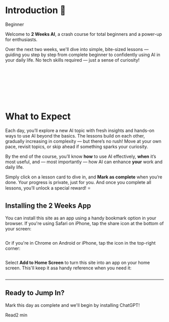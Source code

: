 # Introduction 👋
<div class="tag"><span class="level-1">Beginner</span></div>

Welcome to **2 Weeks AI**, a crash course for total beginners and a power-up for enthusiasts. 

Over the next two weeks, we'll dive into simple, bite-sized lessons — guiding you step by step from complete beginner to confidently using AI in your daily life. No tech skills required — just a sense of curiosity!

<script src="https://fast.wistia.com/player.js" async></script><script src="https://fast.wistia.com/embed/3zigqfu4hd.js" async type="module"></script><style>wistia-player[media-id='3zigqfu4hd']:not(:defined) { min-height:100px; display: flex; }</style><wistia-player media-id="3zigqfu4hd" seo="false" aspect="0.5625"></wistia-player>
 
# What to Expect
Each day, you’ll explore a new AI topic with fresh insights and hands-on ways to use AI beyond the basics. The lessons build on each other, gradually increasing in complexity — but there’s no rush! Move at your own pace, revisit topics, or skip ahead if something sparks your curiosity.

By the end of the course, you’ll know **how** to use AI effectively, **when** it’s most useful, and — most importantly — how AI can enhance **your** work and daily life.

Simply click on a lesson card to dive in, and **Mark as complete** when you’re done. Your progress is private, just for you. And once you complete all lessons, you’ll unlock a special reward! ⭐

## Installing the 2 Weeks App
You can install this site as an app using a handy bookmark option in your browser. If you're using Safari on iPhone, tap the share icon at the bottom of your screen:

<picture>
  <source srcset="./assets/images/share-location-safari-dark.png" media="(prefers-color-scheme:dark)">
  <img class="lazyload" data-src="./assets/images/share-location-safari.png" />
</picture>

Or if you're in Chrome on Android or iPhone, tap the icon in the top-right corner:

<picture>
  <source srcset="./assets/images/share-location-chrome-dark.png" media="(prefers-color-scheme:dark)">
  <img class="lazyload" data-src="./assets/images/share-location-chrome.png" />
</picture>

Select **Add to Home Screen** to turn this site into an app on your home screen. This'll keep it asa handy reference when you need it:

<picture>
  <source srcset="./assets/images/homescreen-location-dark.png" media="(prefers-color-scheme:dark)">
  <img class="lazyload" data-src="./assets/images/homescreen-location.png" />
</picture>

***

## Ready to Jump In?
Mark this day as complete and we'll begin by installing ChatGPT!

<div class="open-prompt min-height"><span>Read</span><span class="time">2 min</span></div>